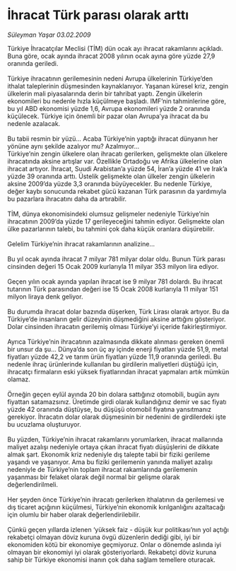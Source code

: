 # İhracat Türk parası olarak arttı

*Süleyman Yaşar 03.02.2009*

<div class="taraf_structure_2col_1zq">
<div class="margen_n">



 <p>Türkiye İhracatçılar Meclisi (TİM) dün ocak ayı ihracat rakamlarını açıkladı. Buna göre, ocak ayında ihracat 2008 yılının ocak ayına göre yüzde 27,9 oranında geriledi. <br/><br/>Türkiye ihracatının gerilemesinin nedeni Avrupa ülkelerinin Türkiye’den ithalat taleplerinin düşmesinden kaynaklanıyor. Yaşanan küresel kriz, zengin ülkelerin mali piyasalarında derin bir tahribat yaptı. Zengin ülkelerin ekonomileri bu nedenle hızla küçülmeye başladı. IMF’nin tahminlerine göre, bu yıl ABD ekonomisi yüzde 1,6, Avrupa ekonomileri yüzde 2 oranında küçülecek. Türkiye için önemli bir pazar olan Avrupa’ya ihracat da bu nedenle azalacak. <br/><br/>Bu tabii resmin bir yüzü... Acaba Türkiye’nin yaptığı ihracat dünyanın her yönüne aynı şekilde azalıyor mu? Azalmıyor... <br/>Türkiye’nin zengin ülkelere olan ihracatı gerilerken, gelişmekte olan ülkelere ihracatında aksine artışlar var. Özellikle Ortadoğu ve Afrika ülkelerine olan ihracat artıyor. İhracat, Suudi Arabistan’a yüzde 54, İran’a yüzde 41 ve Irak’a yüzde 39 oranında arttı. Üstelik gelişmekte olan ülkeler zengin ülkelerin aksine 2009’da yüzde 3,3 oranında büyüyecekler. Bu nedenle Türkiye, değer kaybı sonucunda rekabet gücü kazanan Türk parasının da yardımıyla bu pazarlara ihracatını daha da artırabilir. <br/><br/>TİM, dünya ekonomisindeki olumsuz gelişmeler nedeniyle Türkiye’nin ihracatının 2009’da yüzde 17 gerileyeceğini tahmin ediyor. Gelişmekte olan ülke pazarlarının talebi, bu tahmini çok daha küçük oranlara düşürebilir. <br/><br/>Gelelim Türkiye’nin ihracat rakamlarının analizine... <br/><br/>Bu yıl ocak ayında ihracat 7 milyar 781 milyar dolar oldu. Bunun Türk parası cinsinden değeri 15 Ocak 2009 kurlarıyla 11 milyar 353 milyon lira ediyor. <br/><br/>Geçen yılın ocak ayında yapılan ihracat ise 9 milyar 781 dolardı. Bu ihracat tutarının Türk parasından değeri ise 15 Ocak 2008 kurlarıyla 11 milyar 151 milyon liraya denk geliyor. <br/><br/>Bu durumda ihracat dolar bazında düşerken, Türk Lirası olarak artıyor. Bu da Türkiye’de insanların gelir düzeyinin düşmediğini aksine arttığını gösteriyor. Dolar cinsinden ihracatın gerilemiş olması Türkiye’yi içeride fakirleştirmiyor. <br/><br/>Ayrıca Türkiye’nin ihracatının azalmasında dikkate alınması gereken önemli bir unsur da şu... Dünya’da son üç ay içinde enerji fiyatları yüzde 51,9, metal fiyatları yüzde 42,2 ve tarım ürün fiyatları yüzde 11,9 oranında geriledi. Bu nedenle ihraç ürünlerinde kullanılan bu girdilerin maliyetleri düştüğü için, ihracatçı firmaların eski yüksek fiyatlarından ihracat yapmaları artık mümkün olamaz. <br/><br/>Örneğin geçen eylül ayında 20 bin dolara sattığınız otomobili, bugün aynı fiyattan satamazsınız. Üretimde girdi olarak kullandığınız demir ve sac fiyatı yüzde 42 oranında düştüyse, bu düşüşü otomobil fiyatına yansıtmanız gerekiyor. İhracatın dolar olarak düşmesinin bir nedenini de girdilerdeki işte bu ucuzlama oluşturuyor. <br/><br/>Bu yüzden, Türkiye’nin ihracat rakamlarını yorumlarken, ihracat mallarında maliyet azalışı nedeniyle ortaya çıkan ihracat fiyatı düşüşlerini de dikkate almak şart. Ekonomik kriz nedeniyle dış talepte tabii bir fiziki gerileme yaşandı ve yaşanıyor. Ama bu fiziki gerilemenin yanında maliyet azalışı nedeniyle de Türkiye’nin toplam ihracat rakamlarında gerilemenin yaşanması bir felaket olarak değil normal bir gelişme olarak değerlendirilmeli. <br/><br/>Her şeyden önce Türkiye’nin ihracatı gerilerken ithalatının da gerilemesi ve dış ticaret açığının küçülmesi, Türkiye’nin ekonomik kırılganlığını azaltacağı için olumlu bir haber olarak değerlendirilebilir. <br/><br/>Çünkü geçen yıllarda izlenen ‘yüksek faiz - düşük kur politikası’nın yol açtığı rekabetçi olmayan döviz kuruna övgü düzenlerin dediği gibi, iyi bir ekonomiden kötü bir ekonomiye geçmiyoruz. Onlar o dönemde aslında iyi olmayan bir ekonomiyi iyi olarak gösteriyorlardı. Rekabetçi döviz kuruna sahip bir Türkiye ekonomisi inanın çok daha sağlam temellere oturacak.</p>

<br/>


<div id="taraf_not">
</div>

</div>


</div>
